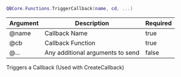 ```lua
QBCore.Functions.TriggerCallback(name, cd, ...)
```

| Argument | Description | Required |
| ----------- | ----------- | ----------- |
| @name | Callback Name | true |
| @cb | Callback Function | true |
| @... | Any additional arguments to send | false |

Triggers a Callback (Used with CreateCallback)